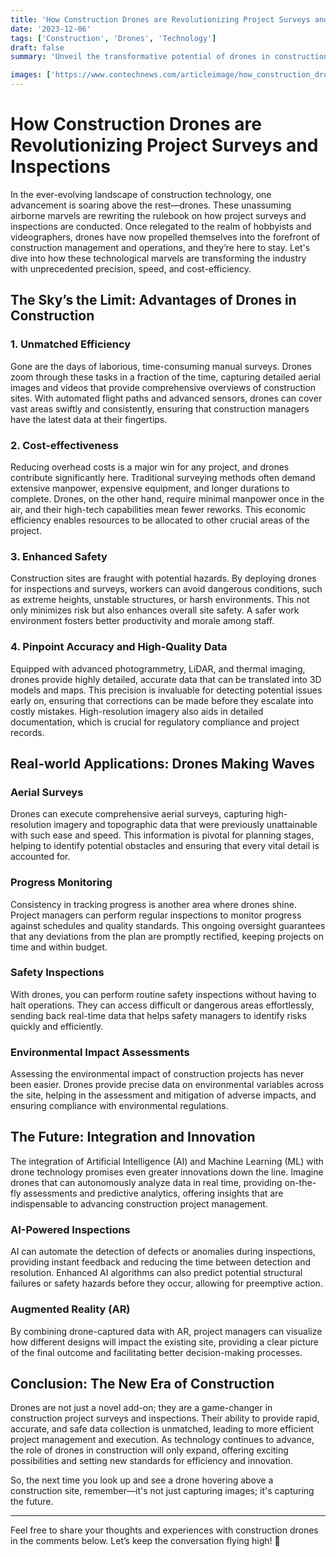 ```yaml
---
title: 'How Construction Drones are Revolutionizing Project Surveys and Inspections'
date: '2023-12-06'
tags: ['Construction', 'Drones', 'Technology']
draft: false
summary: 'Unveil the transformative potential of drones in construction, boosting efficiency, cost-effectiveness, and safety through innovative project surveys and inspections.'

images: ['https://www.contechnews.com/articleimage/how_construction_drones_are_revolutionizing_project_surveys_and_inspections.png']
---
```


# How Construction Drones are Revolutionizing Project Surveys and Inspections

In the ever-evolving landscape of construction technology, one advancement is soaring above the rest—drones. These unassuming airborne marvels are rewriting the rulebook on how project surveys and inspections are conducted. Once relegated to the realm of hobbyists and videographers, drones have now propelled themselves into the forefront of construction management and operations, and they’re here to stay. Let's dive into how these technological marvels are transforming the industry with unprecedented precision, speed, and cost-efficiency.

## The Sky’s the Limit: Advantages of Drones in Construction

### 1. **Unmatched Efficiency**

Gone are the days of laborious, time-consuming manual surveys. Drones zoom through these tasks in a fraction of the time, capturing detailed aerial images and videos that provide comprehensive overviews of construction sites. With automated flight paths and advanced sensors, drones can cover vast areas swiftly and consistently, ensuring that construction managers have the latest data at their fingertips.

### 2. **Cost-effectiveness**

Reducing overhead costs is a major win for any project, and drones contribute significantly here. Traditional surveying methods often demand extensive manpower, expensive equipment, and longer durations to complete. Drones, on the other hand, require minimal manpower once in the air, and their high-tech capabilities mean fewer reworks. This economic efficiency enables resources to be allocated to other crucial areas of the project.

### 3. **Enhanced Safety**

Construction sites are fraught with potential hazards. By deploying drones for inspections and surveys, workers can avoid dangerous conditions, such as extreme heights, unstable structures, or harsh environments. This not only minimizes risk but also enhances overall site safety. A safer work environment fosters better productivity and morale among staff.

### 4. **Pinpoint Accuracy and High-Quality Data**

Equipped with advanced photogrammetry, LiDAR, and thermal imaging, drones provide highly detailed, accurate data that can be translated into 3D models and maps. This precision is invaluable for detecting potential issues early on, ensuring that corrections can be made before they escalate into costly mistakes. High-resolution imagery also aids in detailed documentation, which is crucial for regulatory compliance and project records.

## Real-world Applications: Drones Making Waves

### **Aerial Surveys**

Drones can execute comprehensive aerial surveys, capturing high-resolution imagery and topographic data that were previously unattainable with such ease and speed. This information is pivotal for planning stages, helping to identify potential obstacles and ensuring that every vital detail is accounted for.

### **Progress Monitoring**

Consistency in tracking progress is another area where drones shine. Project managers can perform regular inspections to monitor progress against schedules and quality standards. This ongoing oversight guarantees that any deviations from the plan are promptly rectified, keeping projects on time and within budget.

### **Safety Inspections**

With drones, you can perform routine safety inspections without having to halt operations. They can access difficult or dangerous areas effortlessly, sending back real-time data that helps safety managers to identify risks quickly and efficiently.

### **Environmental Impact Assessments**

Assessing the environmental impact of construction projects has never been easier. Drones provide precise data on environmental variables across the site, helping in the assessment and mitigation of adverse impacts, and ensuring compliance with environmental regulations.

## The Future: Integration and Innovation

The integration of Artificial Intelligence (AI) and Machine Learning (ML) with drone technology promises even greater innovations down the line. Imagine drones that can autonomously analyze data in real time, providing on-the-fly assessments and predictive analytics, offering insights that are indispensable to advancing construction project management.

### **AI-Powered Inspections**

AI can automate the detection of defects or anomalies during inspections, providing instant feedback and reducing the time between detection and resolution. Enhanced AI algorithms can also predict potential structural failures or safety hazards before they occur, allowing for preemptive action.

### **Augmented Reality (AR)**

By combining drone-captured data with AR, project managers can visualize how different designs will impact the existing site, providing a clear picture of the final outcome and facilitating better decision-making processes. 

## Conclusion: The New Era of Construction

Drones are not just a novel add-on; they are a game-changer in construction project surveys and inspections. Their ability to provide rapid, accurate, and safe data collection is unmatched, leading to more efficient project management and execution. As technology continues to advance, the role of drones in construction will only expand, offering exciting possibilities and setting new standards for efficiency and innovation.

So, the next time you look up and see a drone hovering above a construction site, remember—it's not just capturing images; it's capturing the future.

---

Feel free to share your thoughts and experiences with construction drones in the comments below. Let’s keep the conversation flying high! 🚁